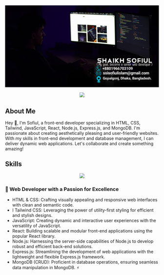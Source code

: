 ![Cover picture!](/images/cover2.jpg "San Juan Mountains")


<p align="center">
  <img width="80%" src="https://github-readme-streak-stats.herokuapp.com?user==Sofiullh01&theme=gruvbox-duo" />
</p>
<!-- <div style="text-align:center; display:flex; align-items:center;">

![GitHub Streak](https://github-readme-streak-stats.herokuapp.com?user=Sofiullh01%20&theme=modern-lilac2&border_radius=4.6)

</div> -->


## About Me
Hey 👋, I'm Sofiul, a front-end developer specializing in HTML, CSS, Tailwind, JavaScript, React, Node.js, Express.js, and MongoDB. I'm passionate about creating aesthetically pleasing and user-friendly websites. With my skills in front-end development and database management, I can deliver dynamic web applications. Let's collaborate and create something amazing!

## Skills
<p align="center">
  <a href="https://skillicons.dev">
    <img src="https://skillicons.dev/icons?i=html,css,js,react,nodejs,express,git,github" />
  </a>
</p>

### 🚀 Web Developer with a Passion for Excellence

- HTML & CSS: Crafting visually appealing and responsive web interfaces with clean and semantic code.
- I Tailwind CSS: Leveraging the power of utility-first styling for efficient and stylish designs.
- JavaScript: Creating dynamic and interactive user experiences with the versatility of JavaScript.
- React: Building scalable and modular front-end applications using the popular React library.
- Node.js: Harnessing the server-side capabilities of Node.js to develop robust and efficient back-end solutions.
- Express.js: Streamlining the development of web applications with the lightweight and flexible Express.js framework.
- MongoDB (CRUD): Proficient in database operations, ensuring seamless data manipulation in MongoDB.
⚡ 
